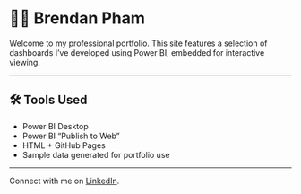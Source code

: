 # 👨‍💼 Brendan Pham

Welcome to my professional portfolio. This site features a selection of dashboards I’ve developed using Power BI, embedded for interactive viewing.

---

## 🛠️ Tools Used

- Power BI Desktop
- Power BI “Publish to Web”
- HTML + GitHub Pages
- Sample data generated for portfolio use

---

Connect with me on [LinkedIn](https://www.linkedin.com/in/brendan-pham-aus).
